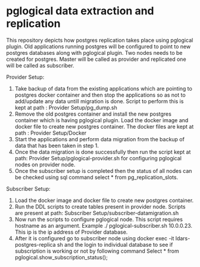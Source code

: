 # pglogical data extraction and replication
This repository depicts how postgres replication takes place using pglogical plugin.
Old applications running postgres will be configured to point to new postgres databases along with pglogical plugin.
Two nodes needs to be created for postgres. Master will be called as provider and replicated one will be called as subscriber.

Provider Setup:

1. Take backup of data from the existing applications which are pointing to postgres docker container and then stop the applications so as not to add/update any data untill migration is done. Script to perform this is kept at path : Provider Setup/pg_dump.sh
2. Remove the old postgres container and install the new postgres container which is having pglogical plugin. Load the docker image and docker file to create new postgres container. The docker files are  kept at path : Provider Setup/Docker
3. Start the applications and perform data migration from the backup of data that has been taken in step 1. 
4. Once the data migration is done successfully then run the script kept at path: Provider Setup/pglogical-provider.sh for configuring pglogical nodes on provider node.
5.	Once the subscriber setup is completed then the status of all nodes can be checked using sql command select * from pg_replication_slots.

Subscriber Setup:

1. Load the docker image and docker file to create new postgres container. 
2. Run the DDL scripts to create tables present in provider node. Scripts are present at path: Subscriber Setup/subscriber-datamigration.sh
3. Now run the scripts to configure pglogical node. This script requires hostname as an argument.
   Example ./ pglogical-subscriber.sh 10.0.0.23. This ip is  the ip address of Provider database. 
4. After it is configured go to subscriber node using docker exec -it ldars-postgres-replica sh and the login to individual database to see    if subscription is working or not by following command
    Select * from pglogical.show_subscription_status();

